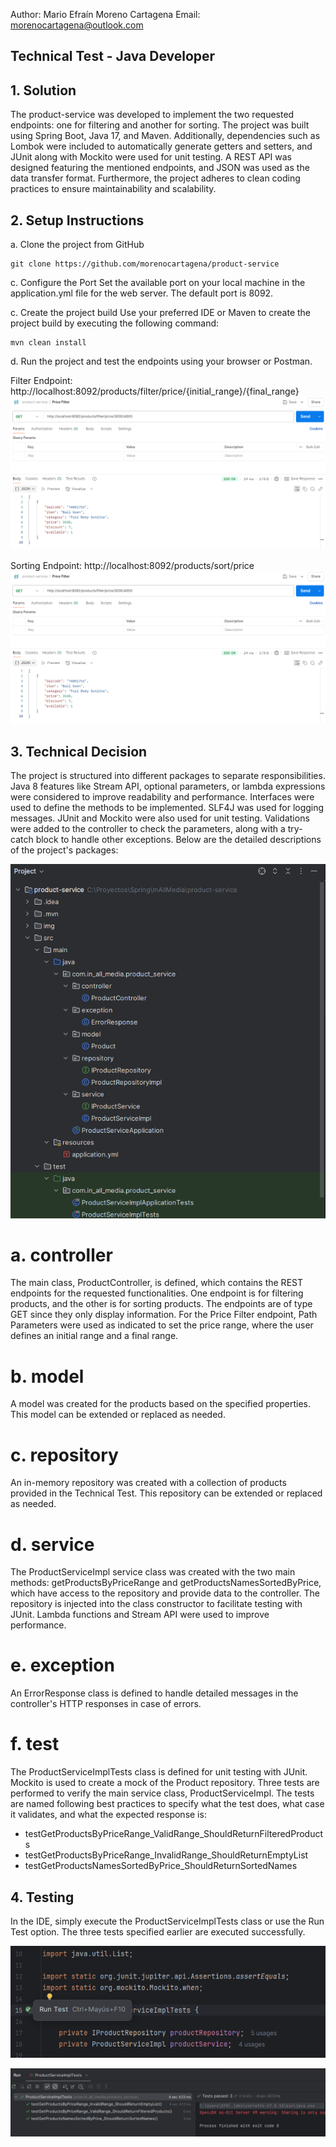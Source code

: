 Author: Mario Efraín Moreno Cartagena
Email: morenocartagena@outlook.com

## Technical Test - Java Developer

## 1. Solution
The product-service was developed to implement the two requested endpoints: one for filtering and 
another for sorting. The project was built using Spring Boot, Java 17, and Maven. Additionally, 
dependencies such as Lombok were included to automatically generate getters and setters, and JUnit 
along with Mockito were used for unit testing. A REST API was designed featuring the mentioned 
endpoints, and JSON was used as the data transfer format. Furthermore, the project adheres to clean 
coding practices to ensure maintainability and scalability.

## 2. Setup Instructions

a. Clone the project from GitHub
```
git clone https://github.com/morenocartagena/product-service
```

c. Configure the Port
Set the available port on your local machine in the application.yml file for the web server. The 
default port is 8092.

c. Create the project build
Use your preferred IDE or Maven to create the project build by executing the following command:
```
mvn clean install
```

d. Run the project and test the endpoints using your browser or Postman.

   Filter Endpoint: http://localhost:8092/products/filter/price/{initial_range}/{final_range}
   ![Example of Filter Endpoint](./img/filter.PNG)
   
   Sorting Endpoint: http://localhost:8092/products/sort/price
   ![Example of Sorting Endpoint](./img/filter.PNG)


## 3. Technical Decision
The project is structured into different packages to separate responsibilities. Java 8 features 
like Stream API, optional parameters, or lambda expressions were considered to improve readability 
and performance. Interfaces were used to define the methods to be implemented. SLF4J was used for 
logging messages. JUnit and Mockito were also used for unit testing. Validations were added to the 
controller to check the parameters, along with a try-catch block to handle other exceptions. Below 
are the detailed descriptions of the project's packages:

![Product Service Project](./img/project.PNG)

# a. controller
The main class, ProductController, is defined, which contains the REST endpoints for the requested 
functionalities. One endpoint is for filtering products, and the other is for sorting products. The 
endpoints are of type GET since they only display information. For the Price Filter endpoint, Path 
Parameters were used as indicated to set the price range, where the user defines an initial range 
and a final range.

# b. model
A model was created for the products based on the specified properties. This model can be extended 
or replaced as needed.

# c. repository
An in-memory repository was created with a collection of products provided in the Technical Test. 
This repository can be extended or replaced as needed.

# d. service
The ProductServiceImpl service class was created with the two main methods: getProductsByPriceRange 
and getProductsNamesSortedByPrice, which have access to the repository and provide data to the 
controller. The repository is injected into the class constructor to facilitate testing with JUnit.
Lambda functions and Stream API were used to improve performance.

# e. exception
An ErrorResponse class is defined to handle detailed messages in the controller's HTTP responses in 
case of errors.

# f. test
The ProductServiceImplTests class is defined for unit testing with JUnit. Mockito is used to create 
a mock of the Product repository. Three tests are performed to verify the main service class, 
ProductServiceImpl. The tests are named following best practices to specify what the test does, what 
case it validates, and what the expected response is:
   - testGetProductsByPriceRange_ValidRange_ShouldReturnFilteredProducts
   - testGetProductsByPriceRange_InvalidRange_ShouldReturnEmptyList
   - testGetProductsNamesSortedByPrice_ShouldReturnSortedNames

## 4. Testing
In the IDE, simply execute the ProductServiceImplTests class or use the Run Test option. The three 
tests specified earlier are executed successfully.

![Run Tests](./img/run-test.PNG)

![Successful Results for the defined Tests](./img/result-test.PNG)